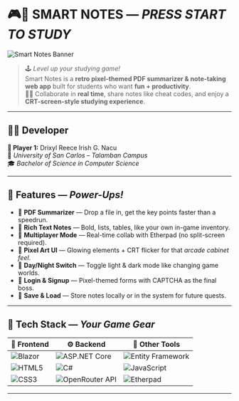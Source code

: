 # 🎮💾 SMART NOTES — *PRESS START TO STUDY*

![Smart Notes Banner](./wwwroot/images/banner.png)

> 🕹 *Level up your studying game!*  
> Smart Notes is a **retro pixel-themed PDF summarizer & note-taking web app** built for students who want **fun + productivity**.  
> 📄✨ Collaborate in **real time**, share notes like cheat codes, and enjoy a **CRT-screen-style studying experience**.

---

## 🧑‍💻 Developer

**👾 Player 1:** Drixyl Reece Irish G. Nacu  
📍 *University of San Carlos – Talamban Campus*  
🎓 *Bachelor of Science in Computer Science*

---

## 🚀 Features — *Power-Ups!*

- 📄 **PDF Summarizer** — Drop a file in, get the key points faster than a speedrun.
- 📝 **Rich Text Notes** — Bold, lists, tables, like your own in-game inventory.
- 🤝 **Multiplayer Mode** — Real-time collab with Etherpad (no split-screen required).
- 🎨 **Pixel Art UI** — Glowing elements + CRT flicker for that *arcade cabinet feel*.
- 🌙 **Day/Night Switch** — Toggle light & dark mode like changing game worlds.
- 🔐 **Login & Signup** — Pixel-themed forms with CAPTCHA as the final boss.
- 💾 **Save & Load** — Store notes locally or in the system for future quests.

---

## 🧰 Tech Stack — *Your Game Gear*

| 🎨 Frontend | ⚙ Backend | 🧩 Other Tools |
|-------------|-----------|---------------|
| ![Blazor](https://img.shields.io/badge/Blazor-512BD4?style=for-the-badge&logo=blazor&logoColor=white) | ![ASP.NET Core](https://img.shields.io/badge/ASP.NET_Core-5C2D91?style=for-the-badge&logo=dotnet&logoColor=white) | ![Entity Framework](https://img.shields.io/badge/EF_Core-512BD4?style=for-the-badge&logo=dotnet) |
| ![HTML5](https://img.shields.io/badge/HTML5-E34F26?style=for-the-badge&logo=html5&logoColor=white) | ![C#](https://img.shields.io/badge/C%23-239120?style=for-the-badge&logo=c-sharp&logoColor=white) | ![JavaScript](https://img.shields.io/badge/JS-F7DF1E?style=for-the-badge&logo=javascript&logoColor=black) |
| ![CSS3](https://img.shields.io/badge/CSS3-1572B6?style=for-the-badge&logo=css3&logoColor=white) | ![OpenRouter API](https://img.shields.io/badge/OpenRouter-000000?style=for-the-badge&logo=openai&logoColor=white) | ![Etherpad](https://img.shields.io/badge/Etherpad-004a80?style=for-the-badge&logoColor=white) |

---


